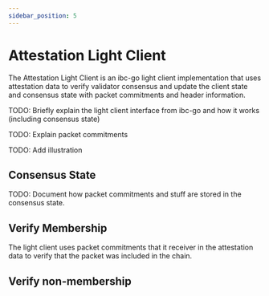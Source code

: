 ```yaml
---
sidebar_position: 5
---
```


# Attestation Light Client

The Attestation Light Client is an ibc-go light client implementation that uses attestation data to verify validator consensus
and update the client state and consensus state with packet commitments and header information.

TODO: Briefly explain the light client interface from ibc-go and how it works (including consensus state)

TODO: Explain packet commitments

TODO: Add illustration

## Consensus State

TODO: Document how packet commitments and stuff are stored in the consensus state.

## Verify Membership

The light client uses packet commitments that it receiver in the attestation data to verify that the packet was included in the chain.

## Verify non-membership

